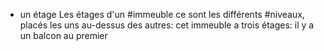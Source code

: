 - un étage
  Les étages d'un #immeuble ce sont les différents #niveaux, placés les uns au-dessus des autres: cet immeuble a trois étages: il y a un balcon au premier